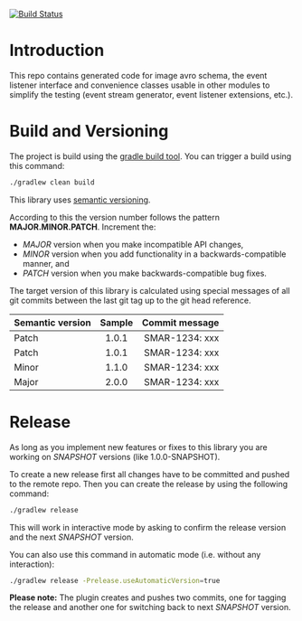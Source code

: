 [![Build Status](https://dev.azure.com/pt-iot/smartsite/_apis/build/status/csm.cloud.image.avro?branchName=master)](https://dev.azure.com/pt-iot/smartsite/_build/latest?definitionId=52?branchName=master)

# Introduction

This repo contains generated code for image avro schema, the event listener interface and convenience classes
usable in other modules to simplify the testing (event stream generator, event listener extensions, etc.).

# Build and Versioning

The project is build using the [gradle build tool](https://gradle.org/). You can trigger a build using this command:

```Bash
./gradlew clean build
```

This library uses [semantic versioning](https://semver.org).

According to this the version number follows the pattern **MAJOR.MINOR.PATCH**. Increment the:

- *MAJOR* version when you make incompatible API changes,
- *MINOR* version when you add functionality in a backwards-compatible manner, and
- *PATCH* version when you make backwards-compatible bug fixes.

The target version of this library is calculated using special messages of all git commits between the last git tag up
to the git head reference.

| Semantic version | Sample  | Commit message |
| -----------------|:-------:| --------------:|
| Patch            | 1.0.1   | SMAR-1234: xxx |
| Patch            | 1.0.1   | SMAR-1234: xxx |
| Minor            | 1.1.0   | SMAR-1234: xxx |
| Major            | 2.0.0   | SMAR-1234: xxx |

# Release

As long as you implement new features or fixes to this library you are working on *SNAPSHOT* versions (like
1.0.0-SNAPSHOT).

To create a new release first all changes have to be committed and pushed to the remote repo. Then you can create the
release by using the following command:

```Bash
./gradlew release
```

This will work in interactive mode by asking to confirm the release version and the next *SNAPSHOT* version.

You can also use this command in automatic mode (i.e. without any interaction):

```Bash
./gradlew release -Prelease.useAutomaticVersion=true
```

**Please note:** The plugin creates and pushes two commits, one for tagging the release and another one for switching
back to next *SNAPSHOT* version.
